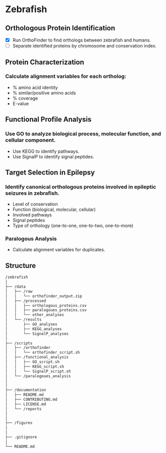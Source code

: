 # Zebrafish

## Orthologous Protein Identification

- [X] Run OrthoFinder to find orthologs between zebrafish and humans.
- [ ] Separate identified proteins by chromosome and conservation index.

## Protein Characterization

### Calculate alignment variables for each ortholog:
-  % amino acid identity
-  % similar/positive amino acids
-  % coverage
-  E-value

## Functional Profile Analysis

### Use GO to analyze biological process, molecular function, and cellular component.
-  Use KEGG to identify pathways.
-  Use SignalP to identify signal peptides.

## Target Selection in Epilepsy

### Identify canonical orthologous proteins involved in epileptic seizures in zebrafish.
-  Level of conservation
-  Function (biological, molecular, cellular)
-  Involved pathways
-  Signal peptides
-  Type of orthology (one-to-one, one-to-two, one-to-more)

### Paralogous Analysis
-  Calculate alignment variables for duplicates.

## Structure

```bash
/zebrafish
│
├── /data
│   ├── /raw
│   │   └── orthofinder_output.zip
│   ├── /processed
│   │   ├── orthologous_proteins.csv
│   │   ├── paralogoues_proteins.csv
│   │   └── other_analyses
│   └── /results
│       ├── GO_analyses
│       ├── KEGG_analyses
│       └── SignalP_analyses
│
├── /scripts
│   ├── /orthofinder
│   │   └── orthofinder_script.sh
│   ├── /functional_analysis
│   │   ├── GO_script.sh
│   │   ├── KEGG_script.sh
│   │   └── SignalP_script.sh
│   └── /paralogoues_analysis
│       
│
├── /documentation
│   ├── README.md
│   ├── CONTRIBUTING.md
│   ├── LICENSE.md
│   └── /reports
│
│
├── /figures
|
│
├── .gitignore
│
└── README.md
```
